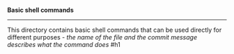 **Basic shell commands** <br> <hr>
This directory contains basic shell commands that can be used directly for different purposes - *the name of the file and the commit message describes what the command does*
#h1
